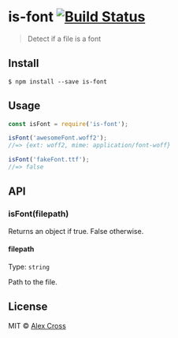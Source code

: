 # is-font [![Build Status](https://travis-ci.org/awcross/is-font.svg?branch=master)](https://travis-ci.org/awcross/is-font)

> Detect if a file is a font


## Install

```
$ npm install --save is-font
```

## Usage

```js
const isFont = require('is-font');

isFont('awesomeFont.woff2');
//=> {ext: woff2, mime: application/font-woff}

isFont('fakeFont.ttf');
//=> false

```

## API

### isFont(filepath)

Returns an object if true. False otherwise.

#### filepath

Type: `string`

Path to the file.


## License

MIT © [Alex Cross](http://alexcross.io)
